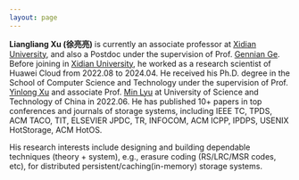 ```yaml
---
layout: page
---
```


<!-- # About Me -->

<!-- <img src="https://llianglxu.github.io/llxu.jpg" class="floatpic" width="360" height="480"> -->

<!-- Here is **Liangliang Xu (徐亮亮)**. -->
<!--  -->
**Liangliang Xu (徐亮亮)** is currently an associate professor at [Xidian University](https://en.xidian.edu.cn/), and also a Postdoc under the supervision of Prof. [Gennian Ge](https://math.cnu.edu.cn/szdw/qtjs/161049.htm). Before joining in [Xidian University](https://en.xidian.edu.cn/), he worked as a research scientist of Huawei Cloud from 2022.08 to 2024.04.
He received his Ph.D. degree in the School of Computer Science and Technology under the supervision of Prof. [Yinlong Xu](http://cs.ustc.edu.cn/2020/0828/c23235a460084/page.htm) and associate Prof. [Min Lyu](http://cs.ustc.edu.cn/2020/0906/c23239a460125/page.htm) at University of Science and Technology of China in 2022.06. He has published 10+ papers in top conferences and journals of storage systems, including IEEE TC, TPDS, ACM TACO, TIT, ELSEVIER JPDC, TR, INFOCOM, ACM ICPP, IPDPS, USENIX HotStorage, ACM HotOS. 

His research interests include designing and building dependable techniques (theory + system), e.g., erasure coding (RS/LRC/MSR codes, etc), for distributed persistent/caching(in-memory) storage systems.



